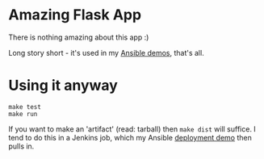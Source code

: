 # Amazing Flask App

There is nothing amazing about this app :)

Long story short - it's used in my [Ansible demos](http://github.com/phips/ansible-demos), that's all.

# Using it anyway

    make test
    make run

If you want to make an 'artifact' (read: tarball) then `make dist` will suffice. I tend to do this in a Jenkins job, which my Ansible [deployment demo](https://github.com/phips/ansible-demos/blob/master/roles/app/tasks/deploy.yml#L26) then pulls in.

